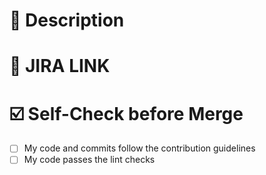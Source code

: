 <!---
First of all, thank you for your contribution! 😄
For requesting to pull a new feature or bugfix, please send it from a feature/bugfix branch based on the `main` branch.
Before submitting your pull request, please make sure the checklist below is confirmed.
Thank you!
-->

# 📝 Description

<!-- Add a brief description -->

# 🔗 JIRA LINK

<!-- Please add your Jira ticket ID -->

# ☑️ Self-Check before Merge

- [ ] My code and commits follow the contribution guidelines
- [ ] My code passes the lint checks
